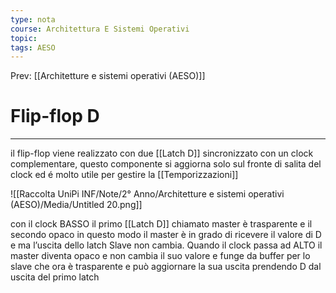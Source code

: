 ```yaml
---
type: nota
course: Architettura E Sistemi Operativi
topic: 
tags: AESO
---
```


Prev: [[Architetture e sistemi operativi (AESO)]]

# Flip-flop D
---
il flip-flop viene realizzato con due [[Latch D]] sincronizzato con un clock complementare, questo componente si aggiorna solo sul fronte di salita del clock ed é molto utile per gestire la [[Temporizzazioni]]

![[Raccolta UniPi INF/Note/2° Anno/Architetture e sistemi operativi (AESO)/Media/Untitled 20.png]]

con il clock BASSO il primo [[Latch D]] chiamato master è trasparente e il secondo opaco in questo modo il master è in grado di ricevere il valore di D e ma l’uscita dello latch Slave non cambia. Quando il clock passa ad ALTO il master diventa opaco e non cambia il suo valore e funge da buffer per lo slave che ora è trasparente e può aggiornare la sua uscita prendendo D dal uscita del primo latch